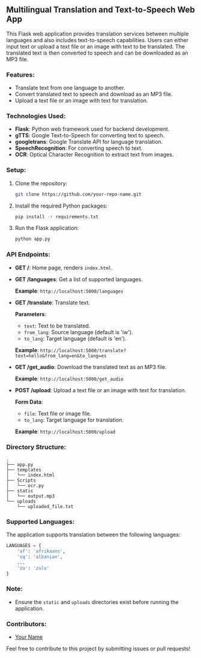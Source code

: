 ## Multilingual Translation and Text-to-Speech Web App

This Flask web application provides translation services between multiple languages and also includes text-to-speech capabilities. Users can either input text or upload a text file or an image with text to be translated. The translated text is then converted to speech and can be downloaded as an MP3 file.

### Features:

- Translate text from one language to another.
- Convert translated text to speech and download as an MP3 file.
- Upload a text file or an image with text for translation.

### Technologies Used:

- **Flask**: Python web framework used for backend development.
- **gTTS**: Google Text-to-Speech for converting text to speech.
- **googletrans**: Google Translate API for language translation.
- **SpeechRecognition**: For converting speech to text.
- **OCR**: Optical Character Recognition to extract text from images.

### Setup:

1. Clone the repository:

    ```bash
    git clone https://github.com/your-repo-name.git
    ```

2. Install the required Python packages:

    ```bash
    pip install -r requirements.txt
    ```

3. Run the Flask application:

    ```bash
    python app.py
    ```

### API Endpoints:

- **GET /**: Home page, renders `index.html`.
  
- **GET /languages**: Get a list of supported languages.

    **Example**: `http://localhost:5000/languages`

- **GET /translate**: Translate text.

    **Parameters**:
    - `text`: Text to be translated.
    - `from_lang`: Source language (default is 'iw').
    - `to_lang`: Target language (default is 'en').

    **Example**: `http://localhost:5000/translate?text=hello&from_lang=en&to_lang=es`

- **GET /get_audio**: Download the translated text as an MP3 file.

    **Example**: `http://localhost:5000/get_audio`

- **POST /upload**: Upload a text file or an image with text for translation.

    **Form Data**:
    - `file`: Text file or image file.
    - `to_lang`: Target language for translation.

    **Example**: `http://localhost:5000/upload`

### Directory Structure:

```
.
├── app.py
├── templates
│   └── index.html
├── Scripts
│   └── ocr.py
├── static
│   └── output.mp3
└── uploads
    └── uploaded_file.txt
```

### Supported Languages:

The application supports translation between the following languages:

```python
LANGUAGES = {
    'af': 'afrikaans',
    'sq': 'albanian',
    ...
    'zu': 'zulu'
}
```

### Note:

- Ensure the `static` and `uploads` directories exist before running the application.

### Contributors:

- [Your Name](https://github.com/your-username)

Feel free to contribute to this project by submitting issues or pull requests!
